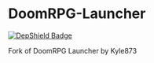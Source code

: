 # DoomRPG-Launcher

[![DepShield Badge](https://depshield.sonatype.org/badges/dpteam/DoomRPG-Launcher/depshield.svg)](https://depshield.github.io)

Fork of DoomRPG Launcher by Kyle873
